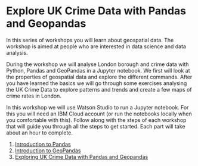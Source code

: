 # Explore UK Crime Data with Pandas and Geopandas

In this series of workshops you will learn about geospatial data. The workshop is aimed at people who are interested in data science and data analysis.

During the workshop we will analyse London borough and crime data with Python, Pandas and GeoPandas in a Jupyter notebook. We first will look at the properties of geospatial data and explore the different commands. After you have learned the basics we will go through some exercises analysing the UK Crime Data to explore patterns and trends and create a few maps of crime rates in London.

In this workshop we will use Watson Studio to run a Jupyter notebook. For this you will need an IBM Cloud account (or run the notebooks locally when you comfortable with this). Follow along with the steps of each workshop that will guide you through all the steps to get started. Each part will take about an hour to complete.

1. [Introduction to Pandas](https://github.com/IBMDeveloperUK/Python-Geopandas-Workshop/blob/master/part1.md)
2. [Introduction to GeoPandas](https://github.com/IBMDeveloperUK/Python-Geopandas-Workshop/blob/master/part2.md)
3. [Exploring UK Crime Data with Pandas and Geopandas](https://github.com/IBMDeveloperUK/Python-Geopandas-Workshop/blob/master/part3.md)



